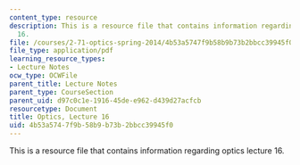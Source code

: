 ```yaml
---
content_type: resource
description: This is a resource file that contains information regarding optics lecture
  16.
file: /courses/2-71-optics-spring-2014/4b53a5747f9b58b9b73b2bbcc39945f0_MIT2_71S14_lec16_notes.pdf
file_type: application/pdf
learning_resource_types:
- Lecture Notes
ocw_type: OCWFile
parent_title: Lecture Notes
parent_type: CourseSection
parent_uid: d97c0c1e-1916-45de-e962-d439d27acfcb
resourcetype: Document
title: Optics, Lecture 16
uid: 4b53a574-7f9b-58b9-b73b-2bbcc39945f0
---
```

This is a resource file that contains information regarding optics lecture 16.

